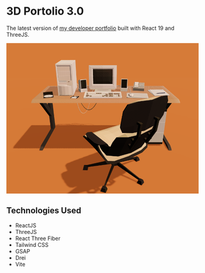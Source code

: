 # 3D Portolio 3.0
The latest version of [my developer portfolio](https://seancurrlin.com/) built with React 19 and ThreeJS.

![banner_image](public/images/portfolio_3.png)

## Technologies Used
* ReactJS
* ThreeJS
* React Three Fiber
* Tailwind CSS
* GSAP
* Drei
* Vite
